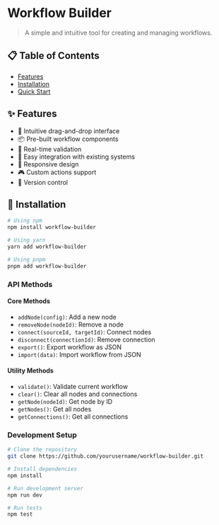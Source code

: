 # Workflow Builder

> A simple and intuitive tool for creating and managing workflows.


## 📋 Table of Contents
- [Features](#features)
- [Installation](#installation)
- [Quick Start](#quick-start)

## ✨ Features

- 🎨 Intuitive drag-and-drop interface
- 📦 Pre-built workflow components
- 🔄 Real-time validation
- 🔌 Easy integration with existing systems
- 📱 Responsive design
- 🎮 Custom actions support
- 🔄 Version control

## 🚀 Installation

```bash
# Using npm
npm install workflow-builder

# Using yarn
yarn add workflow-builder

# Using pnpm
pnpm add workflow-builder
```



### API Methods

#### Core Methods

- `addNode(config)`: Add a new node
- `removeNode(nodeId)`: Remove a node
- `connect(sourceId, targetId)`: Connect nodes
- `disconnect(connectionId)`: Remove connection
- `export()`: Export workflow as JSON
- `import(data)`: Import workflow from JSON

#### Utility Methods

- `validate()`: Validate current workflow
- `clear()`: Clear all nodes and connections
- `getNode(nodeId)`: Get node by ID
- `getNodes()`: Get all nodes
- `getConnections()`: Get all connections

### Development Setup

```bash
# Clone the repository
git clone https://github.com/yourusername/workflow-builder.git

# Install dependencies
npm install

# Run development server
npm run dev

# Run tests
npm test
```
